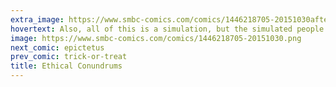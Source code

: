 ```yaml
---
extra_image: https://www.smbc-comics.com/comics/1446218705-20151030after.png
hovertext: Also, all of this is a simulation, but the simulated people want to live!
image: https://www.smbc-comics.com/comics/1446218705-20151030.png
next_comic: epictetus
prev_comic: trick-or-treat
title: Ethical Conundrums
---
```


